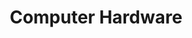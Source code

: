 ---
title: Computer Hardware
slug: computer-hardware
taxonomy:
	tag: industry
content:
    items:
        '@taxonomy.industry': computer-hardware
    order:
        by: date
        dir: desc
---